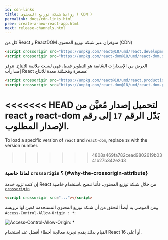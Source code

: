```yaml
---
id: cdn-links
title: روابط شبكة توزيع المحتوى ( CDN )
permalink: docs/cdn-links.html
prev: create-a-new-react-app.html
next: release-channels.html
---
```


كل من React و ReactDOM متوفران عبر شبكة توزيع المحتوى (CDN)

```html
<script crossorigin src="https://unpkg.com/react@18/umd/react.development.js"></script>
<script crossorigin src="https://unpkg.com/react-dom@18/umd/react-dom.development.js"></script>
```

الغرض من الإصدارات السّابقة هو التطوير فقط، فهي ليست ملائمة للإنتاج. تتوفر إصدارات React مصغرة ومُحَسَّنة معدة للانتاج: 

```html
<script crossorigin src="https://unpkg.com/react@18/umd/react.production.min.js"></script>
<script crossorigin src="https://unpkg.com/react-dom@18/umd/react-dom.production.min.js"></script>
```

<<<<<<< HEAD
لتحميل إصدار مُعيَّن من react و react-dom بَدّل الرقم `17` إلى رقم الإصدار المطلوب.
=======
To load a specific version of `react` and `react-dom`, replace `18` with the version number.
>>>>>>> 4808a469fa782cead9802619b0341b27b342e2d3

### لماذا خاصية `crossorigin` ؟ {#why-the-crossorigin-attribute}

إن كنت تزود خدمة React من خلال شبكة توزيع المحتوى، فأننا ننصح باستخدام خاصية [`crossorigin`](https://developer.mozilla.org/en-US/docs/Web/HTML/CORS_settings_attributes)

```html
<script crossorigin src="..."></script>
```

ومن الموصى به أيضاً التحقق من أن شبكة توزيع المحتوى المستخدمة مُعين لها ترويسة `Access-Control-Allow-Origin : *`:

![Access-Control-Allow-Origin: *](../images/docs/cdn-cors-header.png)

القيام بذلك يقدم تجربة معالجة أخطاء أفضل عند استخدام React 16 أو أعلى.
